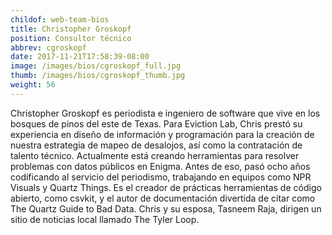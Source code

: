 ```yaml
---
childof: web-team-bios
title: Christopher Groskopf
position: Consultor técnico 
abbrev: cgroskopf
date: 2017-11-21T17:58:39-08:00
image: /images/bios/cgroskopf_full.jpg
thumb: /images/bios/cgroskopf_thumb.jpg
weight: 56
---
```

Christopher Groskopf es periodista e ingeniero de software que vive en los bosques de pinos del este de Texas. Para Eviction Lab, Chris prestó su experiencia en diseño de información y programación para la creación de nuestra estrategia de mapeo de desalojos, así como la contratación de talento técnico. Actualmente está creando herramientas para resolver problemas con datos públicos en Enigma. Antes de eso, pasó ocho años codificando al servicio del periodismo, trabajando en equipos como NPR Visuals y Quartz Things. Es el creador de prácticas herramientas de código abierto, como csvkit, y el autor de documentación divertida de citar como The Quartz Guide to Bad Data. Chris y su esposa, Tasneem Raja, dirigen un sitio de noticias local llamado The Tyler Loop.